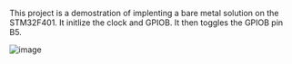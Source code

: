 This project is a demostration of implenting a bare metal solution on the STM32F401. It initlize the clock and GPIOB. It then toggles the GPIOB pin B5.

![image](https://github.com/user-attachments/assets/37190b5c-da33-4e9e-8909-6a99e79894d1)
